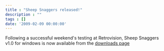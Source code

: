 ```yaml
---
title : "Sheep Snaggers released!"
description : ""
tags : []
date: '2009-02-09 00:00:00'
---
```


Following a successful weekend's testing at Retrovision, Sheep Snaggers v1.0 for windows is now available from the <a href="/content/downloads">downloads page</a>


<!--more-->